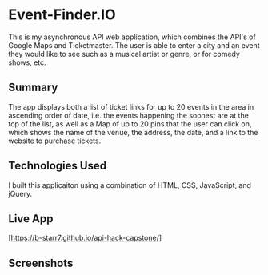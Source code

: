 # Event-Finder.IO
This is my asynchronous API web application, which combines the API's of Google Maps and Ticketmaster. The user is able to enter a city and an event they would like to see such as a musical artist or genre, or for comedy shows, etc. 

## Summary
The app displays both a list of ticket links for up to 20 events in the area in ascending order of date, i.e. the events happening the soonest are at the top of the list, as well as a Map of up to 20 pins that the user can click on, which shows the name of the venue, the address, the date, and a link to the website to purchase tickets. 

## Technologies Used
I built this applicaiton using a combination of HTML, CSS, JavaScript, and jQuery.

## Live App
[https://b-starr7.github.io/api-hack-capstone/]

## Screenshots
